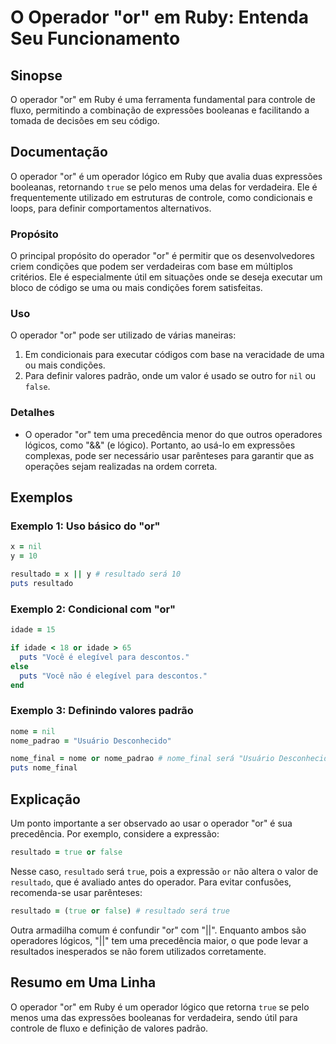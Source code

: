 <!--
Meta Description: # O Operador "or" em Ruby: Entenda Seu Funcionamento ## Sinopse O operador "or" em Ruby é uma ferramenta fundamental para controle de fluxo, permitind...
Meta Keywords: operador, ruby, para, uma, que
-->

# O Operador "or" em Ruby: Entenda Seu Funcionamento

## Sinopse
O operador "or" em Ruby é uma ferramenta fundamental para controle de fluxo, permitindo a combinação de expressões booleanas e facilitando a tomada de decisões em seu código.

## Documentação
O operador "or" é um operador lógico em Ruby que avalia duas expressões booleanas, retornando `true` se pelo menos uma delas for verdadeira. Ele é frequentemente utilizado em estruturas de controle, como condicionais e loops, para definir comportamentos alternativos.

### Propósito
O principal propósito do operador "or" é permitir que os desenvolvedores criem condições que podem ser verdadeiras com base em múltiplos critérios. Ele é especialmente útil em situações onde se deseja executar um bloco de código se uma ou mais condições forem satisfeitas.

### Uso
O operador "or" pode ser utilizado de várias maneiras:
1. Em condicionais para executar códigos com base na veracidade de uma ou mais condições.
2. Para definir valores padrão, onde um valor é usado se outro for `nil` ou `false`.

### Detalhes
- O operador "or" tem uma precedência menor do que outros operadores lógicos, como "&&" (e lógico). Portanto, ao usá-lo em expressões complexas, pode ser necessário usar parênteses para garantir que as operações sejam realizadas na ordem correta.

## Exemplos
### Exemplo 1: Uso básico do "or"
```ruby
x = nil
y = 10

resultado = x || y # resultado será 10
puts resultado
```

### Exemplo 2: Condicional com "or"
```ruby
idade = 15

if idade < 18 or idade > 65
  puts "Você é elegível para descontos."
else
  puts "Você não é elegível para descontos."
end
```

### Exemplo 3: Definindo valores padrão
```ruby
nome = nil
nome_padrao = "Usuário Desconhecido"

nome_final = nome or nome_padrao # nome_final será "Usuário Desconhecido"
puts nome_final
```

## Explicação
Um ponto importante a ser observado ao usar o operador "or" é sua precedência. Por exemplo, considere a expressão:

```ruby
resultado = true or false
```
Nesse caso, `resultado` será `true`, pois a expressão `or` não altera o valor de `resultado`, que é avaliado antes do operador. Para evitar confusões, recomenda-se usar parênteses:

```ruby
resultado = (true or false) # resultado será true
```

Outra armadilha comum é confundir "or" com "||". Enquanto ambos são operadores lógicos, "||" tem uma precedência maior, o que pode levar a resultados inesperados se não forem utilizados corretamente.

## Resumo em Uma Linha
O operador "or" em Ruby é um operador lógico que retorna `true` se pelo menos uma das expressões booleanas for verdadeira, sendo útil para controle de fluxo e definição de valores padrão.